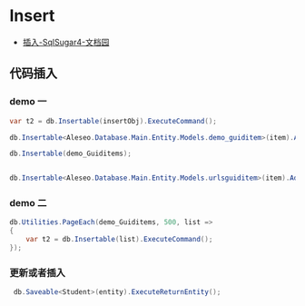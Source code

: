 # Insert

- [插入-SqlSugar4-文档园](http://www.codeisbug.com/Doc/8/1130)

## 代码插入

### demo 一

```c#
var t2 = db.Insertable(insertObj).ExecuteCommand();

db.Insertable<Aleseo.Database.Main.Entity.Models.demo_guiditem>(item).AddQueue();

db.Insertable(demo_Guiditems);


db.Insertable<Aleseo.Database.Main.Entity.Models.urlsguiditem>(item).AddQueue();

```

### demo 二

```c#
db.Utilities.PageEach(demo_Guiditems, 500, list =>
{
    var t2 = db.Insertable(list).ExecuteCommand();
});

```

### 更新或者插入

```c#
 db.Saveable<Student>(entity).ExecuteReturnEntity();
```
